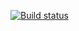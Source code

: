 [![Build status](https://ci.appveyor.com/api/projects/status/1dav9fecqqml4tft/branch/main?svg=true)](https://ci.appveyor.com/project/DinckyBu/autojavaqahomework3a/branch/main)
